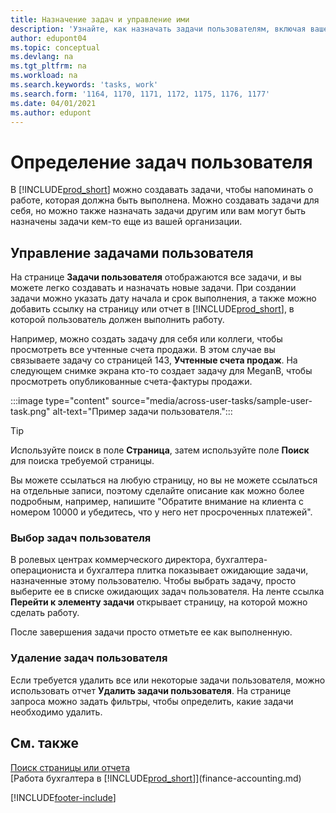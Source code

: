 ```yaml
---
title: Назначение задач и управление ими
description: 'Узнайте, как назначать задачи пользователям, включая вашего бухгалтера, в Business Central, а также как выбирать и выполнять задачи.'
author: edupont04
ms.topic: conceptual
ms.devlang: na
ms.tgt_pltfrm: na
ms.workload: na
ms.search.keywords: 'tasks, work'
ms.search.form: '1164, 1170, 1171, 1172, 1175, 1176, 1177'
ms.date: 04/01/2021
ms.author: edupont
---
```

# <a name="define-user-tasks"></a><a name="define-user-tasks"></a>Определение задач пользователя

В [!INCLUDE[prod_short](includes/prod_short.md)] можно создавать задачи, чтобы напоминать о работе, которая должна быть выполнена. Можно создавать задачи для себя, но можно также назначать задачи другим или вам могут быть назначены задачи кем-то еще из вашей организации.  

## <a name="managing-user-tasks"></a><a name="managing-user-tasks"></a>Управление задачами пользователя

На странице **Задачи пользователя** отображаются все задачи, и вы можете легко создавать и назначать новые задачи. При создании задачи можно указать дату начала и срок выполнения, а также можно добавить ссылку на страницу или отчет в [!INCLUDE[prod_short](includes/prod_short.md)], в которой пользователь должен выполнить работу.  

Например, можно создать задачу для себя или коллеги, чтобы просмотреть все учтенные счета продажи. В этом случае вы связываете задачу со страницей 143, **Учтенные счета продаж**. На следующем снимке экрана кто-то создает задачу для MeganB, чтобы просмотреть опубликованные счета-фактуры продажи.  

:::image type="content" source="media/across-user-tasks/sample-user-task.png" alt-text="Пример задачи пользователя.":::

> [!TIP]  
> Используйте поиск в поле **Страница**, затем используйте поле **Поиск** для поиска требуемой страницы.  
>
> Вы можете ссылаться на любую страницу, но вы не можете ссылаться на отдельные записи, поэтому сделайте описание как можно более подробным, например, напишите "Обратите внимание на клиента с номером 10000 и убедитесь, что у него нет просроченных платежей".

### <a name="picking-up-user-tasks"></a><a name="picking-up-user-tasks"></a>Выбор задач пользователя

В ролевых центрах коммерческого директора, бухгалтера-операциониста и бухгалтера плитка показывает ожидающие задачи, назначенные этому пользователю. Чтобы выбрать задачу, просто выберите ее в списке ожидающих задач пользователя. На ленте ссылка **Перейти к элементу задачи** открывает страницу, на которой можно сделать работу.  

После завершения задачи просто отметьте ее как выполненную.  

### <a name="deleting-user-tasks"></a><a name="deleting-user-tasks"></a>Удаление задач пользователя

Если требуется удалить все или некоторые задачи пользователя, можно использовать отчет **Удалить задачи пользователя**. На странице запроса можно задать фильтры, чтобы определить, какие задачи необходимо удалить.  

## <a name="see-also"></a><a name="see-also"></a>См. также

[Поиск страницы или отчета](ui-search.md)  
[Работа бухгалтера в [!INCLUDE[prod_short](includes/prod_short.md)]](finance-accounting.md)  


[!INCLUDE[footer-include](includes/footer-banner.md)]

